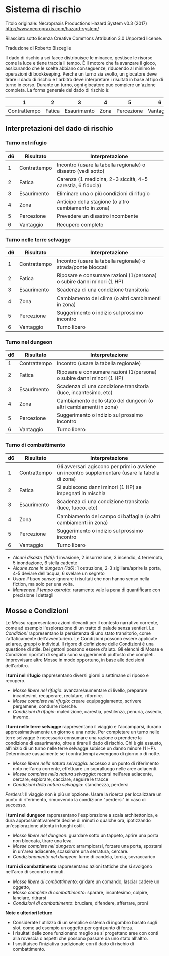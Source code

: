 # Sistema di rischio

Titolo originale: Necropraxis Productions Hazard System v0.3 (2017) http://www.necropraxis.com/hazard-system/

Rilasciato sotto licenza Creative Commons Attribution 3.0 Unported license.

Traduzione di Roberto Bisceglie

Il dado di rischio a sei facce distribuisce le minacce, gestisce le risorse come la luce e tiene traccia il tempo. È il motore che fa avanzare il gioco, assicurando che le scelte abbiano  conseguenze, riducendo al minimo le operazioni di bookkeeping. Perché un turno sia svolto, un giocatore deve tirare il dado di rischio e l'arbitro deve interpretare i risultati in base al tipo di turno in corso. Durante un turno, ogni giocatore può compiere un'azione completa. La forma generale del dado di rischio è:

| 1            | 2      | 3           | 4    | 5          | 6         |
| :----------: | :----: | :---------: | :--: | :--------: | :-------: |
| Contrattempo | Fatica | Esaurimento | Zona | Percezione | Vantaggio |

## Interpretazioni del dado di rischio

### Turno nel rifugio

| d6  | Risultato    | Interpretazione                                               |
| --- | ------------ | ------------------------------------------------------------- |
| 1   | Contrattempo | Incontro (usare la tabella regionale) o disastro (vedi sotto) |
| 2   | Fatica       | Carenza (1 medicina, 2-3 siccità, 4-5 carestia, 6 fiducia)    |
| 3   | Esaurimento  | Eliminare una o più condizioni di rifugio                     |
| 4   | Zona         | Anticipo della stagione (o altro cambiamento in zona)         |
| 5   | Percezione   | Prevedere un disastro incombente                              |
| 6   | Vantaggio    | Recupero completo                                             |


### Turno nelle terre selvagge

| d6  | Risultato    | Interpretazione                                                       |
| --- | ------------ | --------------------------------------------------------------------- |
| 1   | Contrattempo | Incontro (usare la tabella regionale) o strada/ponte bloccati         |
| 2   | Fatica       | Riposare e consumare razioni (1/persona) o subire danni minori (1 HP) |
| 3   | Esaurimento  | Scadenza di una condizione transitoria                                |
| 4   | Zona         | Cambiamento del clima (o altri cambiamenti in zona)                   |
| 5   | Percezione   | Suggerimento o indizio sul prossimo incontro                          |
| 6   | Vantaggio    | Turno libero                                                          |


### Turno nel dungeon

| d6  | Risultato    | Interpretazione                                                       |
| --- | ------------ | --------------------------------------------------------------------- |
| 1   | Contrattempo | Incontro (usare la tabella regionale)                                 |
| 2   | Fatica       | Riposare e consumare razioni (1/persona) o subire danni minori (1 HP) |
| 3   | Esaurimento  | Scadenza di una condizione transitoria (luce, incantesimo, etc)       |
| 4   | Zona         | Cambiamento dello stato del dungeon (o altri cambiamenti in zona)     |
| 5   | Percezione   | Suggerimento o indizio sul prossimo incontro                          |
| 6   | Vantaggio    | Turno libero                                                          |

### Turno di combattimento

| d6  | Risultato    | Interpretazione                                                                                 |
| --- | ------------ | ----------------------------------------------------------------------------------------------- |
| 1   | Contrattempo | Gli avversari agiscono per primi o avviene un incontro supplementare (usare la tabella di zona) |
| 2   | Fatica       | Si subiscono danni minori (1 HP) se impegnati in mischia                                        |
| 3   | Esaurimento  | Scadenza di una condizione transitoria (luce, fuoco, etc)                                       |
| 4   | Zona         | Cambiamento del campo di battaglia (o altri cambiamenti in zona)                                |
| 5   | Percezione   | Suggerimento o indizio sul prossimo incontro                                                    |
| 6   | Vantaggio    | Turno libero                                                                                    |


- *Alcuni disastri (1d6)*: 1 invasione, 2 insurrezione, 3 incendio, 4 terremoto, 5 inondazione, 6 stella cadente
- *Alcune zone in dungeon (1d6)*: 1 ostruzione, 2-3 sigillare/aprire la porta, 4-5 deviare dell'acqua, 6 svelare un segreto
- *Usare il buon senso*: ignorare i risultati che non hanno senso nella fiction, ma solo per una volta.
- *Mantenere il tempo astratto*: raramente vale la pena di quantificare con precisione i dettagli

## Mosse e Condizioni

Le *Mosse* rappresentano azioni rilevanti per il contesto narrativo corrente, come ad esempio l'esplorazione di un tratto di palude senza sentieri. Le *Condizioni* rappresentano la persistenza di uno stato transitorio, come l'affaticamente dell'avventuriero. Le Condizioni possono essere applicate ad aree, gruppi o individui. Il rigore di definizione delle Condizioni è una questione di stile. Dei gettoni possono essere d'aiuto. Gli elenchi di Mosse e Condizioni riportati di seguito sono suggerimenti piuttosto che completi. Improvvisare altre Mosse in modo opportuno, in base alle decisioni dell'arbitro.

I **turni nel rifugio** rappresentano diversi giorni o settimane di riposo e recupero.
- *Mosse libere nel rifugio*: avanzare/aumentare di livello, preparare incantesimi, recuperare, reclutare, rifornire.
- *Mosse complete nel rifugio*: creare equipaggiamento, scrivere pergamene, condurre ricerche.
- *Condizioni di rifugio*: maledizione, carestia, pestilenza, penuria, assedio, inverno.

I **turni nelle terre selvagge** rappresentano il viaggio e l'accamparsi, durano approssimativamente un giorno e una notte. Per completare un turno nelle terre selvagge è necessario consumare una razione o prendere la condizione di esaurimento, oltre a tirare il dado di rischio. Chi è già esausto, all'inizio di un turno nelle terre selvagge subisce un danno minore (1 HP). Determinare casualmente se i contrattempi avvengono di giorno o di notte.

- *Mosse libere nella natura selvaggia*: accesso a un punto di riferimento noto nell'area corrente, effettuare un sopralluogo nelle aree adiacenti.
- *Mosse complete nella natura selvaggia*: recarsi nell'area adiacente, cercare, esplorare, cacciare, seguire le tracce
- *Condizioni della natura selvaggia*: stanchezza, perdersi

*Perdersi*: Il viaggio non è più un'opzione. Usare la ricerca per localizzare un punto di riferimento, rimuovendo la condizione "perdersi" in caso di successo.

I **turni nel dungeon** rappresentano l'esplorazione a scala architettonica, e dura approssimativamente decine di minuti o qualche ora, ipotizzando un'esplorazione attenta in luoghi ostili.
- *Mosse libere nel dungeon*: guardare sotto un tappeto, aprire una porta non bloccata, tirare una leva.
- *Mosse complete nel dungeon*: arrampicarsi, forzare una porta, spostarsi in un'area adiacente, scassinare una serratura, cercare.
- *Condizionamento nel dungeon*: lume di candela, torcia, sovraccarico

I **turni di combattimento** rappresentano azioni tattiche che si svolgono nell'arco di secondi o minuti.
- *Mosse libere di combattimento*: gridare un comando, lasciar cadere un oggetto,
- *Mosse complete di combattimento*: sparare, incantesimo, colpire, lanciare, ritirarsi
- *Condizioni di combattimento*: bruciare, difendere, afferrare, proni

**Note e ulteriori letture**  
- Considerate l'utilizzo di un semplice sistema di ingombro basato sugli slot, come ad esempio un oggetto per ogni punto di forza.
- I risultati delle zone funzionano meglio se si progettano aree con conti alla rovescia o aspetti che possono passare da uno stato all'altro.
- I sostituisco l'iniziativa tradizionale con il dado di rischio di combattimento.